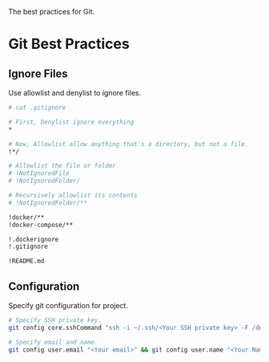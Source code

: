 The best practices for Git.

# Git Best Practices

## Ignore Files

Use allowlist and denylist to ignore files.
```bash
# cat .gitignore

# First, Denylist ignore everything
*

# Now, Allowlist allow anything that's a directory, but not a file.
!*/

# Allowlist the file or folder
# !NotIgnoredFile
# !NotIgnoredFolder/

# Recursively allowlist its contents
# !NotIgnoredFolder/**

!docker/**
!docker-compose/**

!.dockerignore
!.gitignore

!README.md
```

## Configuration

Specify git configuration for project.
```bash
# Specify SSH private key.
git config core.sshCommand "ssh -i ~/.ssh/<Your SSH private key> -F /dev/null"

# Specify email and name.
git config user.email "<Your email>" && git config user.name "<Your Name>"
```
